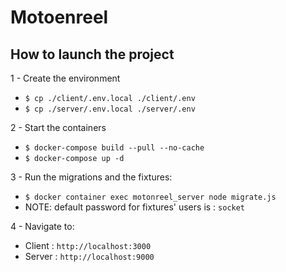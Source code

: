 # Motoenreel

## How to launch the project

1 - Create the environment

- `$ cp ./client/.env.local ./client/.env`  
- `$ cp ./server/.env.local ./server/.env`  

2 - Start the containers

- `$ docker-compose build --pull --no-cache`  
- `$ docker-compose up -d`  

3 - Run the migrations and the fixtures:

- `$ docker container exec motonreel_server node migrate.js`  
- NOTE: default password for fixtures' users is : `socket`  

4 - Navigate to:

- Client : `http://localhost:3000`  
- Server : `http://localhost:9000`  

